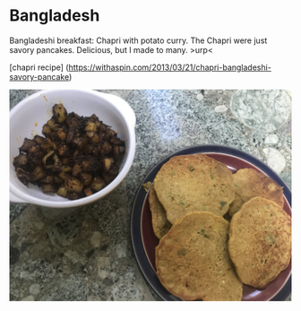 # Bangladesh

Bangladeshi breakfast: Chapri with potato curry. The Chapri were just savory pancakes. Delicious, but I made to many. >urp<

[chapri recipe]
(https://withaspin.com/2013/03/21/chapri-bangladeshi-savory-pancake)

![bangladeshi breakfast](images/bangladesh.jpeg)
